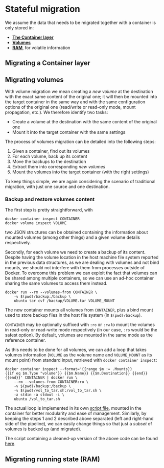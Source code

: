 # Stateful migration #

We assume the data that needs to be migrated together with a container is only stored in:
- **[The Container layer](#migrating-a-container-layer)**
- **[Volumes](#migrating-volumes)**
- **[RAM](#migrating-runnin-state-ram)**, for volatile information

## Migrating a Container layer ##

## Migrating volumes ##
With volume migration we mean creating a _new volume_ at the destination with the exact same content of the original one; it will then be mounted into the target container in the same way and with the same configuration options of the original one (read/write or read-only mode, mount propagation, etc.).
We therefore identify two tasks:
- Create a volume at the destination with the same content of the original one
- Mount it into the target container with the same settings

The process of volumes migration can be detailed into the following steps:
1. Given a container, find out its volumes
2. For each volume, back up its content
3. Move the backups to the destination
4. Extract them into corresponding _new volumes_
5. Mount the volumes into the target container (with the right settings)

To keep things simple, we are again considering the scenario of traditional migration, with just one source and one destination.

### Backup and restore volumes content ###
The first step is pretty straightforward, with
```
docker container inspect CONTAINER
docker volume inspect VOLUME
```
two JSON structures can be obtained containing the information about mounted volumes (among other things) and a given volume details respectively.

Secondly, for each volume we need to create a backup of its content. Despite having the volume location in the host machine file system reported in the previous data structures, as we are dealing with volumes and not bind mounts, we should not interfere with them from processes outside of Docker. To overcome this problem we can exploit the fact that volumes can be shared among multiple containers, so we can use an ad-hoc container sharing the same volumes to access them instead.

```
docker run --rm --volumes-from CONTAINER \
	-v $(pwd)/backup:/backup \
	ubuntu tar cvf /backup/VOLUME.tar VOLUME_MOUNT
```

The new container mounts all volumes from `CONTAINER`, plus a bind mount used to store backup files in the host file system (in `$(pwd)/backup`).

`CONTAINER` may be optionally suffixed with `:ro` or `:rw` to mount the volumes in read-only or read-write mode respectively (in our case, `:ro` would be the safest option). By default, volumes are mounted in the same mode as the reference container.

As this needs to be done for all volumes, we can add a loop that takes volumes information (`VOLUME` as the volume name and `VOLUME_MOUNT` as its mount point) from standard input, retrieved with `docker container inspect`:
```
docker container inspect --format='{{range $m := .Mounts}}
{{if eq $m.Type "volume"}} {{$m.Name}} {{$m.Destination}} {{end}}
{{end}}' CONTAINER | docker run \
	--rm --volumes-from CONTAINER:ro \
	-v $(pwd)/backup:/backup \
	-v $(pwd)/vol_to_tar.sh:/vol_to_tar.sh \
	-a stdin -a stdout -i \
	ubuntu /vol_to_tar.sh
```

The actual loop is implemented in its own [script file](../stateful%20migration/vol_to_tar.sh), mounted in the container for better modularity and ease of management.
Similarly, by keeping the steps 1 and 2 described above separated (left and right-hand side of the pipeline), we can easily change things so that just a _subset_ of volumes is backed up (and migrated).

The script containing a cleaned-up version of the above code can be found [here](../stateful%20migration/volumes_backup.sh).

## Migrating running state (RAM) ##
